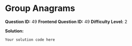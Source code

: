 
  # Group Anagrams
  
  **Question ID:** 49
  **Frontend Question ID:** 49
  **Difficulty Level:** 2
  
  **Solution:**  
  ```
  Your solution code here
  ```
    